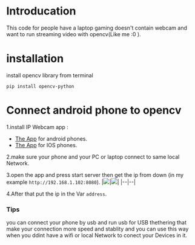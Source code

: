 # Introducation
This code for people have a laptop gaming doesn't contain  webcam and want to run streaming video with opencv(Like me :0 ).
# installation
install opencv library from terminal 

`pip install opencv-python`

# Connect android phone to opencv 
1.install IP Webcam app :
 - [The App][1] for android phones.
 - [The App][2] for IOS phones.

2.make sure your phone and your PC or laptop connect to same local Network.

3.open the app and press start server then get the ip from down (in my example `http://192.168.1.102:8080`).
|![][3]|![][4]|
|--|--|

4.After that put the ip in the Var `address`.

### Tips
you can connect your phone by usb and run usb for USB thethering that make your connection more speed and stablity and you can use this way when you ddint have a wifi or local Network to conect your Devices in it. 

[1]: https://play.google.com/store/apps/details?id=com.pas.webcam&hl=en&gl=US
[2]:https://apps.apple.com/us/app/ipcam-mobile-ip-camera/id440270152
[3]: https://user-images.githubusercontent.com/25280164/167617828-d2f0b586-e4ca-460d-ac8a-50f074588c6c.jpg
[4]: https://user-images.githubusercontent.com/25280164/167617921-7e7c3f9a-ad42-4e90-bf24-91cb2315d230.jpg